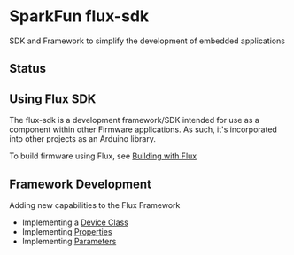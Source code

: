 
# SparkFun flux-sdk

SDK and Framework to simplify the development of embedded applications

## Status

## Using Flux SDK

The flux-sdk is a development framework/SDK intended for use as a component within other Firmware applications. As such, it's incorporated into other projects as an Arduino library.

To build firmware using Flux, see [Building with Flux](docs/build_with_flux.md)

## Framework Development

Adding new capabilities to the Flux Framework

* Implementing a [Device Class](docs/device_writing.md)
* Implementing [Properties](docs/properties.md)
* Implementing [Parameters](docs/parameters.md)
